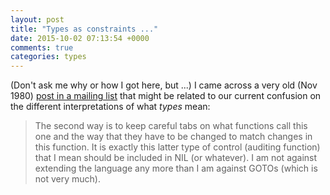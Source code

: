 ```yaml
---
layout: post
title: "Types as constraints ..."
date: 2015-10-02 07:13:54 +0000
comments: true
categories: types
---
```


(Don't ask me why or how I got here, but ...) I came across a very old (Nov 1980) [post in a mailing list](http://ml.cddddr.org/lisp-forum/msg00022.html) that might be related to our current confusion on the different interpretations of what _types_ mean:

>  The second way is to keep careful tabs on what functions call this one and the way that they have to be changed to match changes in this function.  It is exactly this latter type of control (auditing function) that I mean should be included in NIL (or whatever).  I am not against extending the language any more than I am against GOTOs (which is not very much).
